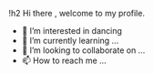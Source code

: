!h2 Hi there , welcome to my profile.
- 👀 I’m interested in dancing
- 🌱 I’m currently learning ...
- 💞️ I’m looking to collaborate on ...
- 📫 How to reach me ...

<!---
Deeooo/Deeooo is a ✨ special ✨ repository because its `README.md` (this file) appears on your GitHub profile.
You can click the Preview link to take a look at your changes.
--->
